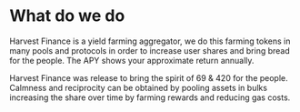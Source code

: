 # What do we do

Harvest Finance is a yield farming aggregator, we do this farming tokens in many pools and protocols in order to increase user shares and bring bread for the people. The APY shows your approximate return annually.

Harvest Finance was release to bring the spirit of 69 & 420 for the people. Calmness and reciprocity can be obtained by pooling assets in bulks increasing the share over time by farming rewards and reducing gas costs. 

